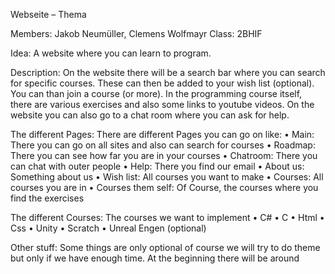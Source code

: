 Webseite – Thema 

Members: Jakob Neumüller, Clemens Wolfmayr
Class: 2BHIF

Idea:
A website where you can learn to program. 

Description:
On the website there will be a search bar where you can search for specific courses.
These can then be added to your wish list (optional).
You can than join a course (or more).
In the programming course itself, there are various exercises and also some links to youtube videos. 
On the website you can also go to a chat room where you can ask for help.


The different Pages:
There are different Pages you can go on like:
•	Main: There you can go on all sites and also can search for courses
•	Roadmap: There you can see how far you are in your courses
•	Chatroom: There you can chat with outer people
•	Help: There you find our email
•	About us: Something about us
•	Wish list: All courses you want to make
•	Courses: All courses you are in
•	Courses them self: Of Course, the courses where you find the exercises 

The different Courses:
The courses we want to implement
•	C# 
•	C
•	Html
•	Css
•	Unity
•	Scratch
•	Unreal Engen (optional)


Other stuff:
Some things are only optional of course we will try to do theme but only if we have enough time. 
At the beginning there will be around 
